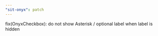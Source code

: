 ```yaml
---
"sit-onyx": patch
---
```


fix(OnyxCheckbox): do not show Asterisk / optional label when label is hidden
